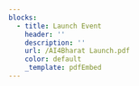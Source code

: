 ```yaml
---
blocks:
  - title: Launch Event
    header: ''
    description: ''
    url: /AI4Bharat Launch.pdf
    color: default
    _template: pdfEmbed
---
```


